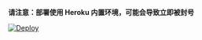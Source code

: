 

**请注意：部署使用 Heroku 内置环境，可能会导致立即被封号**

[![Deploy](https://www.herokucdn.com/deploy/button.svg)](https://heroku.com/deploy)
